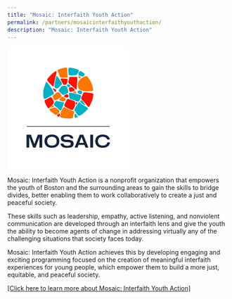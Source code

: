 ```yaml
---
title: "Mosaic: Interfaith Youth Action"
permalink: /partners/mosaicinterfaithyouthaction/
description: "Mosaic: Interfaith Youth Action"
---
```

<img src="/images/Partner's%20Logo/mosaic-interfaith-logo.jpg" style="width:55%">

Mosaic: Interfaith Youth Action is a nonprofit organization that empowers the youth of Boston and the surrounding areas to gain the skills to bridge divides, better enabling them to work collaboratively to create a just and peaceful society. 

These skills such as leadership, empathy, active listening, and nonviolent communication are developed through an interfaith lens and give the youth the ability to become agents of change in addressing virtually any of the challenging situations that society faces today.

Mosaic: Interfaith Youth Action achieves this by developing engaging and exciting programming focused on the creation of meaningful interfaith experiences for young people, which empower them to build a more just, equitable, and peaceful society.

<a href="https://mosaicaction.org/" target="_blank">[Click here to learn more about Mosaic: Interfaith Youth Action]</a>